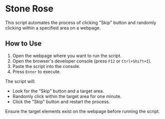 # Stone Rose

This script automates the process of clicking "Skip" button and randomly clicking within a specified area on a webpage.

## How to Use

1. Open the webpage where you want to run the script.
2. Open the browser's developer console (press `F12` or `Ctrl+Shift+I`).
3. Paste the script into the console.
4. Press `Enter` to execute.

The script will:

- Look for the "Skip" button and a target area.
- Randomly click within the target area for one minute.
- Click the "Skip" button and restart the process.



Ensure the target elements exist on the webpage before running the script.
